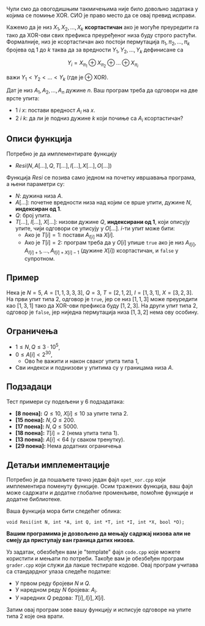 Чули смо да овогодишњим такмичењима није било довољно задатака у којима се помиње XOR. СИО је право место да се овај превид исправи.

Кажемо да је низ $X_1, X_2, \dots, X_k$ **ксортастичан** ако је могуће преуредити га тако да XOR-ови свих префикса преуређеног низа буду строго растући. Формалније, низ је ксортастичан ако постоји пермутација $\pi_1, \pi_2, \dots, \pi_k$ бројева од $1$ до $k$ таква да за вредности $Y_1, Y_2, \dots, Y_k$ дефинисане са 

$$Y_i = X_{\pi_1} \oplus X_{\pi_2} \oplus \dots \oplus X_{\pi_i}$$ 

важи $Y_1 < Y_2 < \dots < Y_k$ (где је $\oplus$ XOR).

Дат је низ $A_1, A_2, \dots, A_n$ дужине $n$. Ваш програм треба да одговори на две врсте упита:

* $1$ $i$ $x$: постави вредност $A_i$ на $x$.
* $2$ $i$ $k$: да ли је подниз дужине $k$ који почиње са $A_i$ ксортастичан?


## Описи функција

Потребно је да имплементирате функцију

* $Resi(N, A[\dots], Q, T[\dots], I[\dots], X[\dots], O[\dots])$

Функција $Resi$ се позива само једном на почетку ивршавања програма, а њени параметри су:

* $N$: дужина низа $A$.
* $A[\dots]$: почетне вредности низа над којим се врше упити, дужине $N$, **индексиран од 1**.
* $Q$: број упита.
* $T[\dots]$, $I[\dots]$, $X[\dots]$: низови дужине $Q$, **индексирани од 1**, који описују упите, чији одговори се уписују у $O[\dots]$. $i$-ти упит може бити:
    * Ако је $T[i] = 1$: постави $A_{I[i]}$ на $X[i]$.
    * Ако је $T[i] = 2$: програм треба да у $O[i]$ упише `true` ако је низ $A_{I[i]}, A_{I[i]+1}, \dots, A_{I[i]+X[i]-1}$ (дужине $X[i]$) ксортастичан, и `false` у супротном.


## Пример

Нека је $N=5$, $A=[1, 1, 3, 3, 3]$, $Q=3$, $T = [2,1,2]$, $I = [1, 3, 1]$, $X = [3, 2, 3]$. На први упит типа $2$, одговор је `true`, јер се низ $[1, 1, 3]$ може преуредити као $[1, 3, 1]$ тако да XOR-ови префикса буду $[1, 2, 3]$. На други упит типа $2$, одговор је `false`, јер ниједна пермутација низа $[1, 3, 2]$ нема ову особину.


## Ограничења

* $1 \leq N, Q \leq 3 \cdot 10^5$,
* $0 \leq A[i] < 2^{30}$,
    * Ово ће важити и након сваког упита типа $1$,
* Сви индекси и поднизови у упитима су у границама низа $A$.

## Подзадаци

Тест примери су подељени у $6$ подзадатака:

* **[8 поена]:** $Q \leq 10$, $X[i] \leq 10$ за упите типа $2$.
* **[15 поена]:** $N, Q \leq 200$.
* **[17 поена]:** $N, Q \leq 5000$.
* **[18 поена]:** $T[i] = 2$ (нема упита типа $1$).
* **[13 поена]:** $A[i] < 64$ (у сваком тренутку).
* **[29 поена]:** Нема додатних ограничења

## Детаљи имплементације

Потребно је да пошаљете тачно један фајл `opet_xor.cpp` који имплементира поменуту функције. Осим тражених функција, ваш фајл може садржати и додатне глобалне променљиве, помоћне функције и додатне библиотеке.

Ваша функција мора бити следећег облика:

`void Resi(int N, int *A, int Q, int *T, int *I, int *X, bool *O);`

**Вашим програмима је дозвољено да мењају садржај низова али не смеју да приступају ван граница датих низова.**

Уз задатак, обезбеђен вам је "template" фајл `code.cpp` које можете користити и мењати по потреби. Такође вам је обезбеђен програм `grader.cpp` који служи да лакше тестирате кодове. Овај програм учитава са стандардног улаза следеће податке:

* У првом реду бројеви $N$ и $Q$.
* У наредном реду $N$ бројева: $A_i$.
* У наредних $Q$ редова: $T[i], I[i], X[i]$.

Затим овај програм зове вашу функцију и исписује одговоре на упите типа $2$ које она врати.
